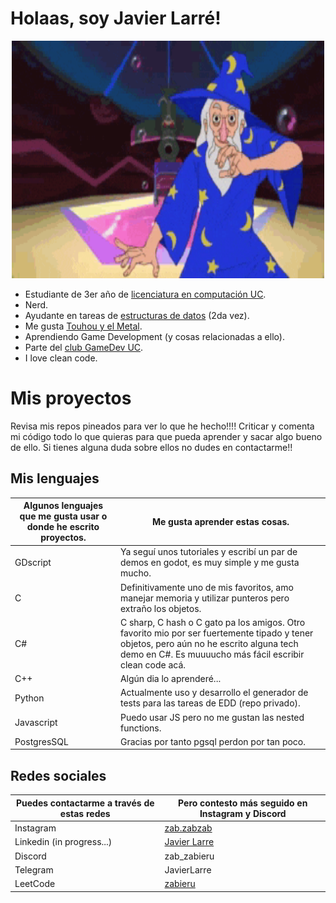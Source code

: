 # Holaas, soy Javier Larré!
<p align="center">
  <img src="https://github.com/JavierLarre/JavierLarre/blob/main/images/mago-meme.gif" width=500px height=380px />
</p>

- Estudiante de 3er año de [licenciatura en computación UC](https://cienciadelacomputacion.uc.cl/).
- Nerd.
- Ayudante en tareas de [estructuras de datos](https://github.com/IIC2133-PUC) (2da vez).
- Me gusta [Touhou y el Metal](https://www.youtube.com/watch?v=jyHcFPWjPq4).
- Aprendiendo Game Development (y cosas relacionadas a ello).
- Parte del [club GameDev UC](https://www.instagram.com/gamedevcomuc/).
- I love clean code.

# Mis proyectos
Revisa mis repos pineados para ver lo que he hecho!!!! Criticar y comenta mi código todo lo que quieras para que pueda aprender y sacar algo bueno de ello. Si tienes alguna duda sobre ellos no dudes en contactarme!!

## Mis lenguajes

| Algunos lenguajes que me gusta usar o donde he escrito proyectos. | Me gusta aprender estas cosas. |
| ------------- | ------------- |
| GDscript | Ya seguí unos tutoriales y escribí un par de demos en godot, es muy simple y me gusta mucho. |
| C | Definitivamente uno de mis favoritos, amo manejar memoria y utilizar punteros pero extraño los objetos. |
| C# | C sharp, C hash o C gato pa los amigos. Otro favorito mio por ser fuertemente tipado y tener objetos, pero aún no he escrito alguna tech demo en C#. Es muuuucho más fácil escribir clean code acá. |
| C++ | Algún dia lo aprenderé... |
| Python | Actualmente uso y desarrollo el generador de tests para las tareas de EDD (repo privado). |
| Javascript | Puedo usar JS pero no me gustan las nested functions. |
| PostgresSQL | Gracias por tanto pgsql perdon por tan poco. |

## Redes sociales

| Puedes contactarme a través de estas redes | Pero contesto más seguido en Instagram y Discord |
| ------------- | ------------- |
| Instagram | [zab.zabzab](https://www.instagram.com/zab.zabzab/) |
| Linkedin (in progress...) | [Javier Larre](https://www.linkedin.com/in/javier-larre-57aaa82bb/) |
| Discord | zab_zabieru |
| Telegram | JavierLarre | 
| LeetCode | [zabieru](https://leetcode.com/u/zabieru/)
